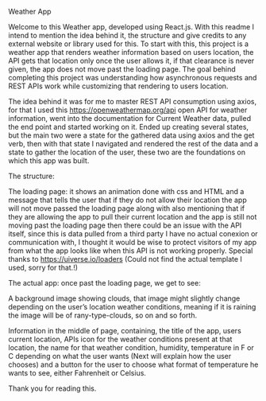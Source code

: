 Weather App

Welcome to this Weather app, developed using React.js. With this readme I intend to mention the idea behind it, the structure and give credits to any external website or library used for this. To start with this, this project is a weather app that renders weather information based on users location, the API gets that location only once the user allows it, if that clearance is never given, the app does not move past the loading page. The goal behind completing this project was understanding how asynchronous requests and  REST APIs work while customizing that rendering to users location. 

The idea behind it was for me to master REST API consumption using axios, for that I used  this https://openweathermap.org/api open API for weather information, went into the documentation for Current Weather data, pulled the end point and started working on it. Ended up creating several states, but the main two were  a state for the gathered data using axios and the get verb, then with that state I navigated and rendered the rest of the data and a state to gather the location of the user, these two are the foundations on which this app was built. 

The structure: 

The loading page: it shows an animation done with css and HTML and a message that tells the user that if they do not allow their location the app will not move passed the loading page along with also mentioning that if they are allowing the app to pull their current location and the app is still not moving past the loading page then there could be an issue with the API itself, since this is data pulled from a third party I have no actual conexion or communication with, I thought it would be wise to protect visitors of my app from what the app looks like when this API is not working properly. Special thanks to https://uiverse.io/loaders (Could not find the actual template I used, sorry for that.!)

The actual app: once past the loading page, we get to see:  

A background image showing clouds, that image might slightly change depending on the user’s location weather conditions, meaning if it is raining the image will be of rany-type-clouds, so on and so forth. 

Information in the middle of page, containing, the title of the app, users current location, APIs icon for the weather conditions present at that location, the name for that weather condition, humidity, temperature in F or C depending on what the user wants (Next will explain how the user chooses) and a button for the user to choose what format of temperature he wants to see, either Fahrenheit or Celsius. 

Thank you for reading this. 
